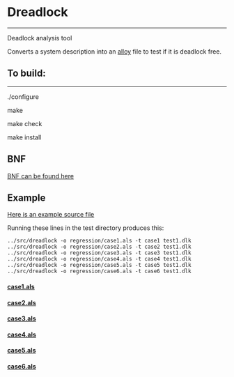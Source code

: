 # Dreadlock

---
Deadlock analysis tool

Converts a system description into an [alloy](http://alloy.mit.edu/alloy/) file to test if it is deadlock free.

## To build:
---
./configure

make

make check

make install

## BNF
[BNF can be found here](bnf)

## Example
[Here is an example source file](tests/test1.dlk)

Running these lines in the test directory produces this:
```
../src/dreadlock -o regression/case1.als -t case1 test1.dlk
../src/dreadlock -o regression/case2.als -t case2 test1.dlk
../src/dreadlock -o regression/case3.als -t case3 test1.dlk
../src/dreadlock -o regression/case4.als -t case4 test1.dlk
../src/dreadlock -o regression/case5.als -t case5 test1.dlk
../src/dreadlock -o regression/case6.als -t case6 test1.dlk
```

#### [case1.als](tests/golden/case1.als)
#### [case2.als](tests/golden/case2.als)
#### [case3.als](tests/golden/case3.als)
#### [case4.als](tests/golden/case4.als)
#### [case5.als](tests/golden/case5.als)
#### [case6.als](tests/golden/case6.als)
